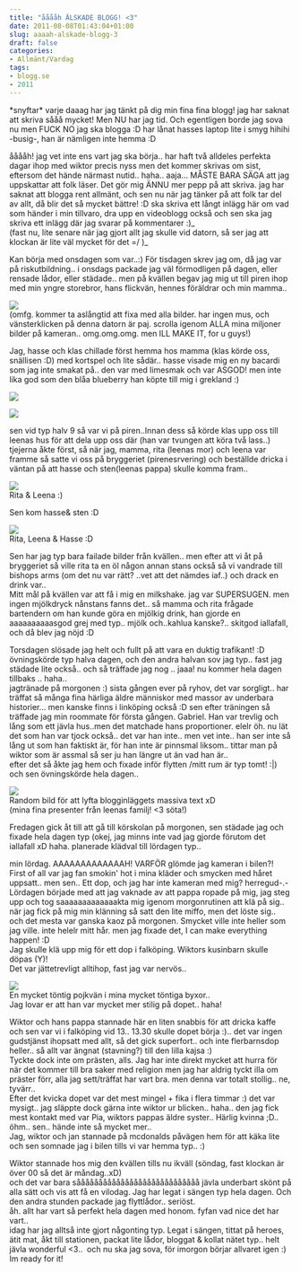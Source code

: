 ```yaml
---
title: "ååååh ÄLSKADE BLOGG! <3"
date: 2011-08-08T01:43:04+01:00
slug: aaaah-alskade-blogg-3
draft: false
categories:
- Allmänt/Vardag
tags:
- blogg.se
- 2011
---
```

\*snyftar\* varje daaag har jag tänkt på dig min fina fina blogg! jag har saknat att skriva sååå mycket! Men NU har jag tid. Och egentligen borde jag sova nu men FUCK NO jag ska blogga :D har lånat hasses laptop lite i smyg hihihi -busig-, han är nämligen inte hemma :D  
  
ååååh! jag vet inte ens vart jag ska börja.. har haft två alldeles perfekta dagar ihop med wiktor precis nyss men det kommer skrivas om sist, eftersom det hände närmast nutid.. haha.. aaja... MÅSTE BARA SÄGA att jag uppskattar att folk läser. Det gör mig ÄNNU mer pepp på att skriva. jag har saknat att blogga rent allmänt, och sen nu när jag tänker på att folk tar del av allt, då blir det så mycket bättre! :D ska skriva ett långt inlägg här om vad som händer i min tillvaro, dra upp en videoblogg också och sen ska jag skriva ett inlägg där jag svarar på kommentarer :)_  
(fast nu, lite senare när jag gjort allt jag skulle vid datorn, så ser jag att klockan är lite väl mycket för det =/ )_  
  
  
Kan börja med onsdagen som var..:) För tisdagen skrev jag om, då jag var på riskutbildning.. i onsdags packade jag väl förmodligen på dagen, eller rensade lådor, eller städade.. men på kvällen begav jag mig ut till piren ihop med min yngre storebror, hans flickvän, hennes föräldrar och min mamma..  
  
![](/assets/images/blogg.se/dsc03563_160676011.jpg)  
(omfg. kommer ta aslångtid att fixa med alla bilder. har ingen mus, och vänsterklicken på denna datorn är paj. scrolla igenom ALLA mina miljoner bilder på kameran.. omg.omg.omg. men ILL MAKE IT, for u guys!)  
  
Jag, hasse och klas chillade först hemma hos mamma (klas körde oss, snällisen :D) med kortspel och lite sådär.. hasse visade mig en ny bacardi som jag inte smakat på.. den var med limesmak och var ASGOD! men inte lika god som den blåa blueberry han köpte till mig i grekland :)  
  
![](/assets/images/blogg.se/dsc03564_160676814.jpg)  
  
  
![](https://cdn1.cdnme.se/cdn/9-1/701517/images/2011/dsc03542_160676686.jpg)  
  
sen vid typ halv 9 så var vi på piren..Innan dess så körde klas upp oss till leenas hus för att dela upp oss där (han var tvungen att köra två lass..) tjejerna åkte först, så när jag, mamma, rita (leenas mor) och leena var framme så satte vi oss på bryggeriet (pirenesrvering) och beställde dricka i väntan på att hasse och sten(leenas pappa) skulle komma fram..  
  
![](/assets/images/blogg.se/dsc03570_160677217.jpg)  
Rita & Leena :)  
  
Sen kom hasse& sten :D  
  
  
![](/assets/images/blogg.se/dsc03575_160677358.jpg)  
Rita, Leena & Hasse :D  
  
Sen har jag typ bara failade bilder från kvällen.. men efter att vi åt på bryggeriet så ville rita ta en öl någon annan stans också så vi vandrade till bishops arms (om det nu var rätt? ..vet att det nämdes iaf..) och drack en drink var..  
Mitt mål på kvällen var att få i mig en milkshake. jag var SUPERSUGEN. men ingen mjölkdryck nånstans fanns det.. så mamma och rita frågade bartendern om han kunde göra en mjölkig drink, han gjorde en aaaaaaaaaasgod grej med typ.. mjölk och..kahlua kanske?.. skitgod iallafall, och då blev jag nöjd :D  
  
Torsdagen slösade jag helt och fullt på att vara en duktig trafikant! :D  
övningskörde typ halva dagen, och den andra halvan sov jag typ.. fast jag städade lite också.. och så träffade jag nog .. jaaa! nu kommer hela dagen tillbaks .. haha..  
jagtränade på morgonen :) sista gången ever på ryhov, det var sorgligt.. har träffat så många fina härliga äldre människor med massor av underbara historier... men kanske finns i linköping också :D sen efter träningen så träffade jag min roommate för första gången. Gabriel. Han var trevlig och lång som ett jävla hus..men det matchade hans proportioner. elelr öh. nu lät det som han var tjock också.. det var han inte.. men vet inte.. han ser inte så lång ut som han faktiskt är, för han inte är pinnsmal liksom.. tittar man på wiktor som är assmal så ser ju han längre ut än vad han är..  
efter det så åkte jag hem och fixade inför flytten /mitt rum är typ tomt! :|) och sen övningskörde hela dagen..  
  
![](/assets/images/blogg.se/dsc03553_160679520.jpg)  
Random bild för att lyfta blogginläggets massiva text xD  
(mina fina presenter från leenas familj! <3 söta!)  
  
Fredagen gick åt till att gå till körskolan på morgonen, sen städade jag och fixade hela dagen typ (okej, jag minns inte vad jag gjorde förutom det iallafall xD haha. planerade klädval till lördagen typ..  
  
min lördag. AAAAAAAAAAAAAH! VARFÖR glömde jag kameran i bilen?! First of all var jag fan smokin' hot i mina kläder och smycken med håret uppsatt.. men sen.. Ett dop, och jag har inte kameran med mig? herregud-.-  
Lördagen började med att jag vaknade av att pappa ropade på mig, jag steg upp och tog saaaaaaaaaaaaakta mig igenom morgonrutinen att klä på sig.. när jag fick på mig min klänning så satt den lite miffo, men det löste sig.. och det mesta var ganska kaoz på morgonen. Smycket ville inte heller som jag ville. inte helelr mitt hår. men jag fixade det, I can make everything happen! :D  
Jag skulle klä upp mig för ett dop i falköping. Wiktors kusinbarn skulle döpas (Y)!  
Det var jättetrevligt alltihop, fast jag var nervös..  
  
![](/assets/images/blogg.se/dsc03534_160679663.jpg)  
En mycket töntig pojkvän i mina mycket töntiga byxor..  
Jag lovar er att han var mycket mer stilig på dopet.. haha!  
  
Wiktor och hans pappa stannade här en liten snabbis för att dricka kaffe och sen var vi i falköping vid 13.. 13.30 skulle dopet börja :).. det var ingen gudstjänst ihopsatt med allt, så det gick superfort.. och inte flerbarnsdop heller.. så allt var ängnat (stavning?) till den lilla kajsa :)  
Tyckte dock inte om prästen, alls. Jag har inte direkt mycket att hurra för när det kommer till bra saker med religion men jag har aldrig tyckt illa om präster förr, alla jag sett/träffat har vart bra. men denna var totalt stollig.. ne, tyvärr..  
Efter det kvicka dopet var det mest mingel + fika i flera timmar :) det var mysigt.. jag släppte dock gärna inte wiktor ur blicken.. haha.. den jag fick mest kontakt med var Pia, wiktors pappas äldre syster.. Härlig kvinna ;D..  
öhm.. sen.. hände inte så mycket mer..  
Jag, wiktor och jan stannade på mcdonalds påvägen hem för att käka lite och sen somnade jag i bilen tills vi var hemma typ.. :)  
  
Wiktor stannade hos mig den kvällen tills nu ikväll (söndag, fast klockan är över 00 så det är måndag..xD)  
och det var bara såååååååååååååååååååååååååååå jävla underbart skönt på alla sätt och vis att få en vilodag. Jag har legat i sängen typ hela dagen. Och den andra stunden packade jag flyttlådor.. seriöst.  
åh. allt har vart så perfekt hela dagen med honom. fyfan vad nice det har vart..  
idag har jag alltså inte gjort någonting typ. Legat i sängen, tittat på heroes, ätit mat, åkt till stationen, packat lite lådor, bloggat & kollat nätet typ.. helt jävla wonderful <3..  och nu ska jag sova, för imorgon börjar allvaret igen :)  
Im ready for it!